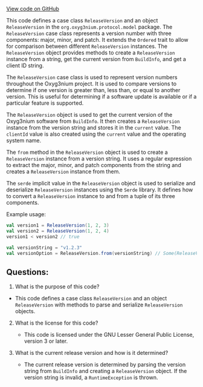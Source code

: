 [View code on GitHub](https://github.com/alephium/alephium/protocol/src/main/scala/org/alephium/protocol/model/ReleaseVersion.scala)

This code defines a case class `ReleaseVersion` and an object `ReleaseVersion` in the `org.oxyg3nium.protocol.model` package. The `ReleaseVersion` case class represents a version number with three components: major, minor, and patch. It extends the `Ordered` trait to allow for comparison between different `ReleaseVersion` instances. The `ReleaseVersion` object provides methods to create a `ReleaseVersion` instance from a string, get the current version from `BuildInfo`, and get a client ID string.

The `ReleaseVersion` case class is used to represent version numbers throughout the Oxyg3nium project. It is used to compare versions to determine if one version is greater than, less than, or equal to another version. This is useful for determining if a software update is available or if a particular feature is supported.

The `ReleaseVersion` object is used to get the current version of the Oxyg3nium software from `BuildInfo`. It then creates a `ReleaseVersion` instance from the version string and stores it in the `current` value. The `clientId` value is also created using the `current` value and the operating system name.

The `from` method in the `ReleaseVersion` object is used to create a `ReleaseVersion` instance from a version string. It uses a regular expression to extract the major, minor, and patch components from the string and creates a `ReleaseVersion` instance from them.

The `serde` implicit value in the `ReleaseVersion` object is used to serialize and deserialize `ReleaseVersion` instances using the `Serde` library. It defines how to convert a `ReleaseVersion` instance to and from a tuple of its three components.

Example usage:
```scala
val version1 = ReleaseVersion(1, 2, 3)
val version2 = ReleaseVersion(1, 2, 4)
version1 < version2 // true

val versionString = "v1.2.3"
val versionOption = ReleaseVersion.from(versionString) // Some(ReleaseVersion(1, 2, 3))
```
## Questions: 
 1. What is the purpose of this code?
   - This code defines a case class `ReleaseVersion` and an object `ReleaseVersion` with methods to parse and serialize `ReleaseVersion` objects.

2. What is the license for this code?
   - This code is licensed under the GNU Lesser General Public License, version 3 or later.

3. What is the current release version and how is it determined?
   - The current release version is determined by parsing the version string from `BuildInfo` and creating a `ReleaseVersion` object. If the version string is invalid, a `RuntimeException` is thrown.
